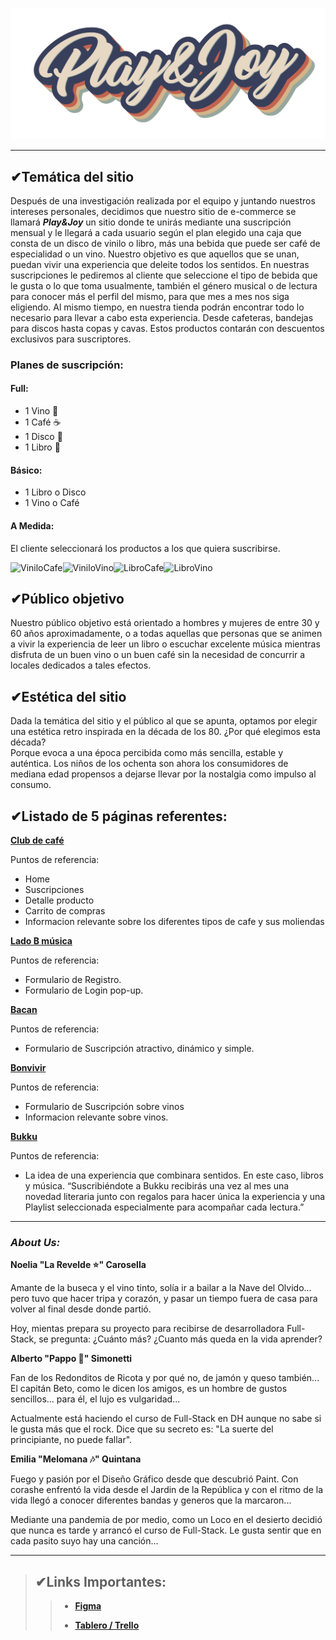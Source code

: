 
![Logo Play And Joy](./public/Logo/logo-transparente.png)

---

## ✔Temática del sitio

Después de una investigación realizada por el equipo y juntando nuestros intereses personales, decidimos que nuestro sitio de e-commerce se llamará ***Play&Joy*** un sitio donde te unirás mediante una suscripción mensual y le llegará a cada usuario según el plan elegido una caja que consta de un disco de vinilo o libro, más una bebida que puede ser café de especialidad o un vino. 
Nuestro objetivo es que aquellos que se unan, puedan vivir una experiencia que deleite todos los sentidos. En nuestras suscripciones le pediremos al cliente que seleccione el tipo de bebida que le gusta o lo que toma usualmente, también el género musical o de lectura para conocer más el perfil del mismo, para que mes a mes nos siga eligiendo. 
Al mismo tiempo, en nuestra tienda podrán encontrar todo lo necesario para llevar a cabo esta experiencia. Desde cafeteras, bandejas para discos hasta copas y cavas.
Estos productos contarán con descuentos exclusivos para suscriptores.

### Planes de suscripción:

#### **Full:**  
- 1 Vino 🍷
- 1 Café ☕
- 1 Disco 🎸
- 1 Libro 📖

#### **Básico:**  
- 1 Libro o Disco 
- 1 Vino o Café

#### **A Medida:**   
El cliente seleccionará los productos a los que quiera suscribirse.

<img src= "https://i.pinimg.com/originals/3f/b6/05/3fb605f50711be5a0ac7ca7010835a0e.jpg" alt= "ViniloCafe" height="70" width= "70"><img src= "https://thumbs.dreamstime.com/z/vinilo-de-cristal-del-vino-43752545.jpg" alt= "ViniloVino" height="70" width= "70"><img src= "https://www.google.com.ar/url?sa=i&url=https%3A%2F%2Fpixabay.com%2Fes%2Fphotos%2Flibros-caf%25C3%25A9-relajarse-interior-1803853%2F&psig=AOvVaw0AEG8pUR14jwAXg_4oY-nT&ust=1610790813622000&source=images&cd=vfe&ved=0CAIQjRxqFwoTCKDBn8rVne4CFQAAAAAdAAAAABAD" alt= "LibroCafe" height="70"><img src= "https://cloudfront-us-east-1.images.arcpublishing.com/grupoclarin/GJRWMZJVGE4WEMZYMZRTMMZSGI.jpg" alt= "LibroVino" height="70">

## ✔Público objetivo

Nuestro público objetivo está orientado a hombres y mujeres de entre 30 y 60 años aproximadamente, o a todas aquellas que personas que se animen a vivir la experiencia de leer un libro o escuchar excelente  música
mientras disfruta de un buen vino o un buen café sin la necesidad de concurrir a locales dedicados a tales efectos. 

## ✔Estética del sitio

Dada la temática del sitio y el público al que se apunta, optamos por elegir una estética retro inspirada en la década de los 80.
¿Por qué elegimos esta década?  
Porque evoca a una época percibida como más sencilla, estable y auténtica. 
Los niños de los ochenta son ahora los consumidores de mediana edad propensos a dejarse llevar por la nostalgia como impulso al consumo.

## ✔Listado de 5 páginas referentes:

**[Club de café](https://somosclubdecafe.com/)**

Puntos de referencia:
- Home
- Suscripciones
- Detalle producto
- Carrito de compras
- Informacion relevante sobre los diferentes tipos de cafe y sus moliendas

**[Lado B música](https://www.ladobmusica.com.ar/)**

Puntos de referencia:
- Formulario de Registro.
- Formulario de Login pop-up.

**[Bacan](https://www.bacan.com.ar/#/women/step/style)**

Puntos de referencia:
- Formulario de Suscripción atractivo, dinámico y simple.

**[Bonvivir](https://www.bonvivir.com/suscripcion/)**

Puntos de referencia:
- Formulario de Suscripción sobre vinos
- Informacion relevante sobre vinos.

**[Bukku](https://bukku.com.ar/)**

Puntos de referencia:
- La idea de una experiencia que combinara sentidos. En este caso, libros y música.
“Suscribiéndote a Bukku recibirás una vez al mes una novedad literaria junto con regalos para hacer única la experiencia y una Playlist seleccionada especialmente para acompañar cada lectura.”

---

### ***About Us:***

**Noelia "La Revelde ⭐" Carosella**

Amante de la buseca y el vino tinto, solía ir a bailar a la Nave del Olvido... pero tuvo que hacer tripa y corazón, y pasar un tiempo fuera de casa para volver al final desde donde partió.

Hoy, mientas prepara su proyecto para recibirse de desarrolladora Full-Stack, se pregunta: ¿Cuánto más? ¿Cuanto más queda en la vida aprender?

**Alberto "Pappo 🤟" Simonetti**

Fan de los Redonditos de Ricota y por qué no, de jamón y queso también... El capitán Beto, como le dicen los amigos, es un hombre de gustos sencillos... para él, el lujo es vulgaridad...

Actualmente está haciendo el curso de Full-Stack en DH aunque no sabe si le gusta más que el rock. Dice que su secreto es: "La suerte del principiante, no puede fallar".

**Emilia "Melomana 🎶" Quintana**

Fuego y pasión por el Diseño Gráfico desde que descubrió Paint. Con corashe enfrentó la vida desde el Jardin de la República y con el ritmo de la vida llegó a conocer diferentes bandas y generos que la marcaron... 

Mediante una pandemia de por medio, como un Loco en el desierto decidió que nunca es tarde y arrancó el curso de Full-Stack. Le gusta sentir que en cada pasito suyo hay una canción...

---

> ## ✔Links Importantes:
>
>> - **[Figma](https://www.figma.com/file/yFIQr6vCDYEVDsKCzdOX9Q/Play-and-Joy?node-id=9%3A0)**
>>
>> - **[Tablero / Trello](https://trello.com/b/63mA8FXS/playjoy)**